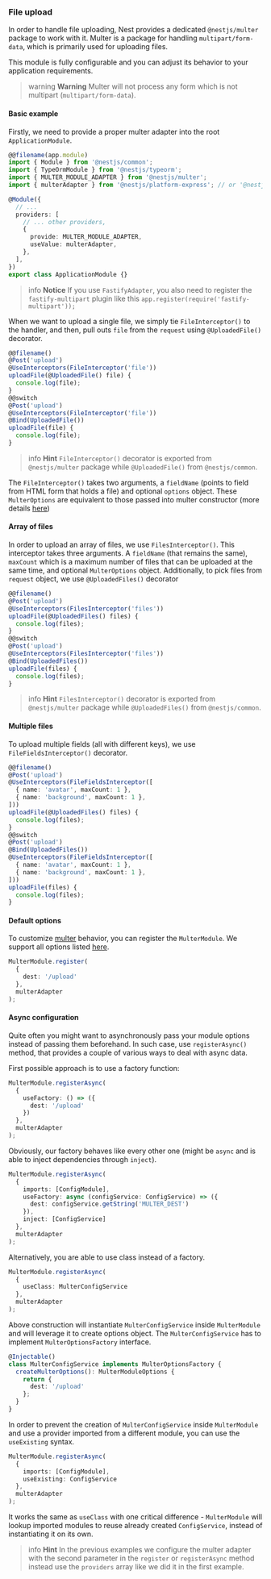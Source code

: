 ### File upload

In order to handle file uploading, Nest provides a dedicated `@nestjs/multer` package to work with it. Multer is a package for handling `multipart/form-data`, which is primarily used for uploading files.

This module is fully configurable and you can adjust its behavior to your application requirements.

> warning **Warning** Multer will not process any form which is not multipart (`multipart/form-data`).

#### Basic example

Firstly, we need to provide a proper multer adapter into the root `ApplicationModule`.

```typescript
@@filename(app.module)
import { Module } from '@nestjs/common';
import { TypeOrmModule } from '@nestjs/typeorm';
import { MULTER_MODULE_ADAPTER } from '@nestjs/multer';
import { multerAdapter } from '@nestjs/platform-express'; // or '@nestjs/platform-fastify'

@Module({
  // ...
  providers: [
    // ... other providers,
    {
      provide: MULTER_MODULE_ADAPTER,
      useValue: multerAdapter,
    },
  ],
})
export class ApplicationModule {}
```

> info **Notice** If you use `FastifyAdapter`, you also need to register the `fastify-multipart` plugin like this `app.register(require('fastify-multipart'));`

When we want to upload a single file, we simply tie `FileInterceptor()` to the handler, and then, pull outs `file` from the `request` using `@UploadedFile()` decorator.

```typescript
@@filename()
@Post('upload')
@UseInterceptors(FileInterceptor('file'))
uploadFile(@UploadedFile() file) {
  console.log(file);
}
@@switch
@Post('upload')
@UseInterceptors(FileInterceptor('file'))
@Bind(UploadedFile())
uploadFile(file) {
  console.log(file);
}
```

> info **Hint** `FileInterceptor()` decorator is exported from `@nestjs/multer` package while `@UploadedFile()` from `@nestjs/common`.

The `FileInterceptor()` takes two arguments, a `fieldName` (points to field from HTML form that holds a file) and optional `options` object. These `MulterOptions` are equivalent to those passed into multer constructor (more details [here](https://github.com/expressjs/multer#multeropts))

#### Array of files

In order to upload an array of files, we use `FilesInterceptor()`. This interceptor takes three arguments. A `fieldName` (that remains the same), `maxCount` which is a maximum number of files that can be uploaded at the same time, and optional `MulterOptions` object. Additionally, to pick files from `request` object, we use `@UploadedFiles()` decorator

```typescript
@@filename()
@Post('upload')
@UseInterceptors(FilesInterceptor('files'))
uploadFile(@UploadedFiles() files) {
  console.log(files);
}
@@switch
@Post('upload')
@UseInterceptors(FilesInterceptor('files'))
@Bind(UploadedFiles())
uploadFile(files) {
  console.log(files);
}
```

> info **Hint** `FilesInterceptor()` decorator is exported from `@nestjs/multer` package while `@UploadedFiles()` from `@nestjs/common`.

#### Multiple files

To upload multiple fields (all with different keys), we use `FileFieldsInterceptor()` decorator.

```typescript
@@filename()
@Post('upload')
@UseInterceptors(FileFieldsInterceptor([
  { name: 'avatar', maxCount: 1 },
  { name: 'background', maxCount: 1 },
]))
uploadFile(@UploadedFiles() files) {
  console.log(files);
}
@@switch
@Post('upload')
@Bind(UploadedFiles())
@UseInterceptors(FileFieldsInterceptor([
  { name: 'avatar', maxCount: 1 },
  { name: 'background', maxCount: 1 },
]))
uploadFile(files) {
  console.log(files);
}
```

#### Default options

To customize [multer](https://github.com/nestjs/multer) behavior, you can register the `MulterModule`. We support all options listed [here](https://github.com/expressjs/multer#multeropts).

```typescript
MulterModule.register(
  {
    dest: '/upload'
  },
  multerAdapter
);
```

#### Async configuration

Quite often you might want to asynchronously pass your module options instead of passing them beforehand. In such case, use `registerAsync()` method, that provides a couple of various ways to deal with async data.

First possible approach is to use a factory function:

```typescript
MulterModule.registerAsync(
  {
    useFactory: () => ({
      dest: '/upload'
    })
  },
  multerAdapter
);
```

Obviously, our factory behaves like every other one (might be `async` and is able to inject dependencies through `inject`).

```typescript
MulterModule.registerAsync(
  {
    imports: [ConfigModule],
    useFactory: async (configService: ConfigService) => ({
      dest: configService.getString('MULTER_DEST')
    }),
    inject: [ConfigService]
  },
  multerAdapter
);
```

Alternatively, you are able to use class instead of a factory.

```typescript
MulterModule.registerAsync(
  {
    useClass: MulterConfigService
  },
  multerAdapter
);
```

Above construction will instantiate `MulterConfigService` inside `MulterModule` and will leverage it to create options object. The `MulterConfigService` has to implement `MulterOptionsFactory` interface.

```typescript
@Injectable()
class MulterConfigService implements MulterOptionsFactory {
  createMulterOptions(): MulterModuleOptions {
    return {
      dest: '/upload'
    };
  }
}
```

In order to prevent the creation of `MulterConfigService` inside `MulterModule` and use a provider imported from a different module, you can use the `useExisting` syntax.

```typescript
MulterModule.registerAsync(
  {
    imports: [ConfigModule],
    useExisting: ConfigService
  },
  multerAdapter
);
```

It works the same as `useClass` with one critical difference - `MulterModule` will lookup imported modules to reuse already created `ConfigService`, instead of instantiating it on its own.

> info **Hint** In the previous examples we configure the multer adapter with the second parameter in the `register` or `registerAsync` method instead use the `providers` array like we did it in the first example.
